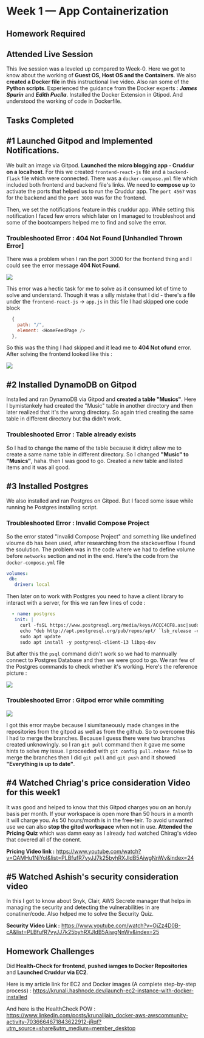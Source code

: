 # Week 1 — App Containerization

## Homework Required
## Attended Live Session 
This live session was a leveled up compared to Week-0. Here we got to know about the working of **Guest OS, Host OS and the Containers**. We also **created a Docker file** in this instructional live video. Also ran some of the **Python scripts**. Experienced the guidance from the Docker experts : ***James Spurin*** and ***Edith Puclla***. Installed the Docker Extension in Gtipod. And understood the working of code in Dockerfile. 

## Tasks Completed
## #1 Launched Gitpod and Implemented Notifications.
We built an image via Gitpod. **Launched the micro blogging app - Cruddur on a localhost**. For this we created `frontend-react-js` file and a `backend-flask` file which were connected. There was a `docker-compose.yml` file which included both frontend and backend file's links. We need to **compose up** to activate the ports that helped us to run the Cruddur app. The `port 4567` was for the backend and the `port 3000` was for the frontend.

Then, we set the notifications feature in this cruddur app. While setting this notification I faced few errors which later on I managed to troubleshoot and some of the bootcampers helped me to find and solve the error.


### Troubleshooted Error : 404 Not Found [Unhandled Thrown Error]
There was a problem when I ran the port 3000 for the frontend thing and I could see the error message **404 Not Found**.

![](https://user-images.githubusercontent.com/115455157/221342650-fb88fdd6-fa2d-4138-b513-ee2df087fdaa.jpg)

This error was a hectic task for me to solve as it consumed lot of time to solve and understand. Though it was a silly mistake that I did - there's a file under the `frontend-react-js` -> `app.js` in this file I had skipped one code block 
```js
  {
    path: "/",
    element: <HomeFeedPage />
  },
 ``` 
 So this was the thing I had skipped and it lead me to **404 Not ofund** error. After solving the frontend looked like this :
 
 ![](https://user-images.githubusercontent.com/115455157/221343242-939ba8a9-acfe-424f-b29b-be03d53a5ed8.jpg)
 
 ## #2 Installed DynamoDB on Gitpod
 Installed and ran DynamoDB via Gitpod and **created a table "Musics"**. 
 Here I bymistankely had created the "Music" table in another directory and then later realized that it's the wrong directory. So again tried creating the same table in different directory but tha didn't work.
 
 ### Troubleshooted Error : Table already exists
 So I had to change the name of the table because it didn;t allow me to create a same name table in different directory. So I changed **"Music" to "Musics"**, haha.
 then I was good to go. Created a new table and listed items and it was all good.
 
 ## #3 Installed Postgres
 We also installed and ran Postgres on Gitpod. But I faced some issue while running he Postgres installing script.
 ### Troubleshooted Error : Invalid Compose Project
 So the error stated "Invalid Compose Project" and something like undefined vloume db has been used, after researching from the stackoverflow I found the soulution. The problem was in the code where we had to define volume before `networks` section and not in the end. Here's  the code from the `docker-compose.yml` file
 ```yaml
 volumes:
  db:
    driver: local
```
 Then later on to work with Postgres you need to have a client library to interact with a server, for this we ran few lines of code :
 ```yaml
   - name: postgres
    init: |
      curl -fsSL https://www.postgresql.org/media/keys/ACCC4CF8.asc|sudo gpg --dearmor -o /etc/apt/trusted.gpg.d/postgresql.gpg
      echo "deb http://apt.postgresql.org/pub/repos/apt/ `lsb_release -cs`-pgdg main" |sudo tee  /etc/apt/sources.list.d/pgdg.list
      sudo apt update
      sudo apt install -y postgresql-client-13 libpq-dev
 ```
 But after this the `psql` command didn't work so we had to mannually connect to Postgres Database and then we were good to go. We ran few of the Postgres commands to check whether it's working. Here's the reference picture :
 
 ![](https://user-images.githubusercontent.com/115455157/221344556-36ecbed2-4289-4c9a-b5e9-a148dbe9e45c.jpg)
 
  ### Troubleshooted Error : Gitpod error while commiting
  
  ![](https://user-images.githubusercontent.com/115455157/221345464-6880eeac-d5a8-4deb-be2d-735d71fd84f3.jpg)
  
  I got this error maybe because I siumltaneously made changes in the repositories from the gitpod as well as from the github. So to overcome this I had to merge the branches. Because I guess there were two branches created unknowingly. so I ran `git pull` command then it gave me some hints to solve my issue. I proceeded with `git config pull.rebase false` to merge the branches then I did `git pull` and `git push` and it showed **"Everything is up to date"**.
  
  ## #4 Watched Chriag's price consideration Video for this week1
  It was good and helped to know that this Gitpod charges you on an horuly basis per month. If your workspace is open more than 50 hours in a month it will charge you. As 50 hours/month is in the free-teir. To avoid unwanted use we can also **stop the gitod workspace** when not in use. **Attended the Pricing Quiz** which was damn easy as I already had watched Chirag's video that covered all of the conent. 
  
**Pricing Video link :** https://www.youtube.com/watch?v=OAMHu1NiYoI&list=PLBfufR7vyJJ7k25byhRXJldB5AiwgNnWv&index=24 
  
## #5 Watched Ashish's security consideration video 
In this I got to know about Snyk, Clair, AWS Secrete manager that helps in managing the security and detecting the vulnerabilities in are conatiner/code. 
Also helped me to solve the Security Quiz.

**Security Video Link :** https://www.youtube.com/watch?v=OjZz4D0B-cA&list=PLBfufR7vyJJ7k25byhRXJldB5AiwgNnWv&index=25

## Homework Challenges
Did **Health-Check for frontend**, **pushed iamges to Docker Repositories** and **Launched Cruddur via EC2**.

Here is my article link for EC2 and Docker images (A complete step-by-step process) : https://krunali.hashnode.dev/launch-ec2-instance-with-docker-installed

And here is the HealthCheck POW : https://www.linkedin.com/posts/krunalijain_docker-aws-awscommunity-activity-7036664671843622912-jRqf?utm_source=share&utm_medium=member_desktop
 

 






